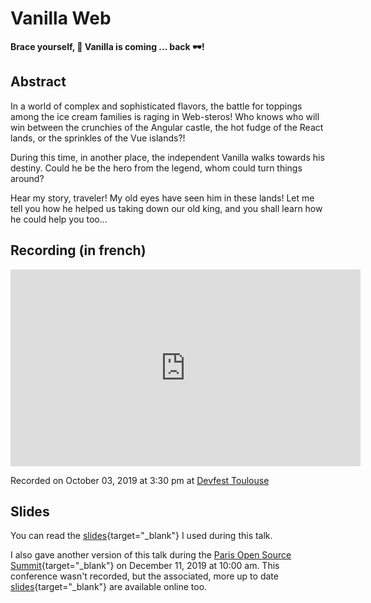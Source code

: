 # Vanilla Web

**Brace yourself, :icecream: Vanilla is coming … back :dark_sunglasses:!**

## Abstract

In a world of complex and sophisticated flavors, the battle for toppings among the ice cream families is raging in Web-steros! Who knows who will win between the crunchies of the Angular castle, the hot fudge of the React lands, or the sprinkles of the Vue islands?!

During this time, in another place, the independent Vanilla walks towards his destiny. Could he be the hero from the legend, whom could turn things around?

Hear my story, traveler! My old eyes have seen him in these lands! Let me tell you how he helped us taking down our old king, and you shall learn how he could help you too...

## Recording (in french)

<div class="video-16x9">
<iframe width="560" height="315" src="https://www.youtube-nocookie.com/embed/-d_Ka7OE4Xk" frameborder="0" allow="accelerometer; autoplay; encrypted-media; gyroscope; picture-in-picture" allowfullscreen></iframe>
</div>

Recorded on October 03, 2019 at 3:30 pm at [Devfest Toulouse](https://2019.devfesttoulouse.fr/sessions/brace_yourself__vanilla_is_coming__back__/)

## Slides

You can read the [slides](/slides/vanilla1/devfesttlse19/index.html){target="\_blank"} I used during this talk.

I also gave another version of this talk during the [Paris Open Source Summit](https://2019.opensourcesummit.paris/){target="\_blank"} on December 11, 2019 at 10:00 am. This conference wasn't recorded, but the associated, more up to date [slides](/slides/vanilla1/poss19/index.html){target="\_blank"} are available online too.
